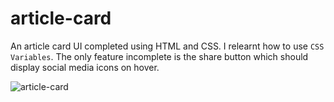 # article-card

An article card UI completed using HTML and CSS. I relearnt how to use `CSS Variables`. The only feature incomplete is the share button which should display social media icons on hover.

![article-card](https://user-images.githubusercontent.com/85868026/192166517-dfb3dd3a-b1d3-44d8-beb3-25c07e5c21fa.png)
